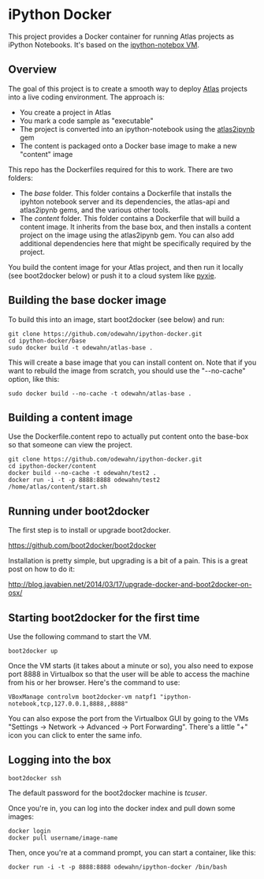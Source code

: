 # iPython Docker

This project provides a Docker container for running Atlas projects as iPython Notebooks.  It's based on the [ipython-notebox VM](https://github.com/odewahn/ipython-notebox).

## Overview

The goal of this project is to create a smooth way to deploy [Atlas](https://atlas.oreilly.com) projects into a live coding environment.  The approach is:

* You create a project in Atlas
* You mark a code sample as "executable"
* The project is converted into an ipython-notebook using the [atlas2ipynb](https://github.com/odewahn/atlas2ipynb) gem
* The content is packaged onto a Docker base image to make a new "content" image

This repo has the Dockerfiles required for this to work.  There are two folders:

* The *base* folder.  This folder contains a Dockerfile that installs the ipyhton notebook server and its dependencies, the atlas-api and atlas2ipynb gems, and the various other tools.
* The *content* folder.  This folder contains a Dockerfile that will build a content image.  It inherits from the base box, and then installs a content project on the image using the atlas2ipynb gem.  You can also add additional dependencies here that might be specifically required by the project.  

You build the content image for your Atlas project, and then run it locally (see boot2docker below) or push it to a cloud system like [pyxie](http://www.pyxie.io).

## Building the base docker image

To build this into an image, start boot2docker (see below) and run:

```
git clone https://github.com/odewahn/ipython-docker.git
cd ipython-docker/base
sudo docker build -t odewahn/atlas-base .
```

This will create a base image that you can install content on.  Note that if you want to rebuild the image from scratch, you should use the "--no-cache" option, like this:

```
sudo docker build --no-cache -t odewahn/atlas-base .
```

## Building a content image

Use the Dockerfile.content repo to actually put content onto the base-box so that someone can view the project.  

```
git clone https://github.com/odewahn/ipython-docker.git
cd ipython-docker/content
docker build --no-cache -t odewahn/test2 .
docker run -i -t -p 8888:8888 odewahn/test2 /home/atlas/content/start.sh
```


## Running under boot2docker

The first step is to install or upgrade boot2docker.  

https://github.com/boot2docker/boot2docker

Installation is pretty simple, but upgrading is a bit of a pain.  This is a great post on how to do it:

http://blog.javabien.net/2014/03/17/upgrade-docker-and-boot2docker-on-osx/

## Starting boot2docker for the first time

Use the following command to start the VM.  

```
boot2docker up
```

Once the VM starts (it takes about a minute or so), you also need to expose port 8888 in Virtualbox so that the user will be able to access the machine from his or her browser.  Here's the command to use: 

```
VBoxManage controlvm boot2docker-vm natpf1 "ipython-notebook,tcp,127.0.0.1,8888,,8888"
```

You can also expose the port from the Virtualbox GUI by going to the VMs "Settings -> Network -> Advanced -> Port Forwarding".  There's a little "+" icon you can click to enter the same info.

## Logging into the box

```
boot2docker ssh
```

The default password for the boot2docker machine is *tcuser*.

Once you're in, you can log into the docker index and pull down some images:

```
docker login
docker pull username/image-name
```

Then, once you're at a command prompt, you can start a container, like this:

```
docker run -i -t -p 8888:8888 odewahn/ipython-docker /bin/bash
```



